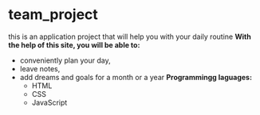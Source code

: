 # team_project
this is an application project that will help you with your daily routine
**With the help of this site, you will be able to:**
* conveniently plan your day,
* leave notes,
* add dreams and goals for a month or a year
**Programmingg laguages:**
  * HTML
  * CSS
  * JavaScript
 
  
